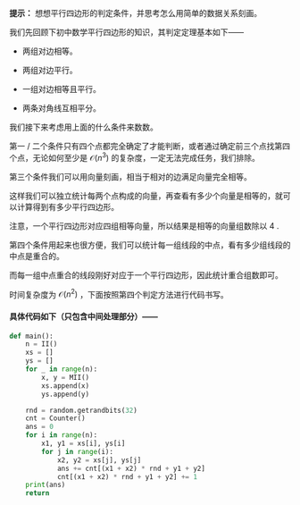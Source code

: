**提示：** 想想平行四边形的判定条件，并思考怎么用简单的数据关系刻画。

我们先回顾下初中数学平行四边形的知识，其判定定理基本如下——

- 两组对边相等。

- 两组对边平行。

- 一组对边相等且平行。

- 两条对角线互相平分。

我们接下来考虑用上面的什么条件来数数。

第一 / 二个条件只有四个点都完全确定了才能判断，或者通过确定前三个点找第四个点，无论如何至少是 $\mathcal{O}(n^3)$ 的复杂度，一定无法完成任务，我们排除。

第三个条件我们可以用向量刻画，相当于相对的边满足向量完全相等。

这样我们可以独立统计每两个点构成的向量，再查看有多少个向量是相等的，就可以计算得到有多少平行四边形。

注意，一个平行四边形对应四组相等向量，所以结果是相等的向量组数除以 $4$ .

第四个条件用起来也很方便，我们可以统计每一组线段的中点，看有多少组线段的中点是重合的。

而每一组中点重合的线段刚好对应于一个平行四边形，因此统计重合组数即可。

时间复杂度为 $\mathcal{O}(n^2)$ ，下面按照第四个判定方法进行代码书写。

#### 具体代码如下（只包含中间处理部分）——

```Python []
def main():
    n = II()
    xs = []
    ys = []
    for _ in range(n):
        x, y = MII()
        xs.append(x)
        ys.append(y)

    rnd = random.getrandbits(32)
    cnt = Counter()
    ans = 0
    for i in range(n):
        x1, y1 = xs[i], ys[i]
        for j in range(i):
            x2, y2 = xs[j], ys[j]
            ans += cnt[(x1 + x2) * rnd + y1 + y2]
            cnt[(x1 + x2) * rnd + y1 + y2] += 1
    print(ans)
    return
```
